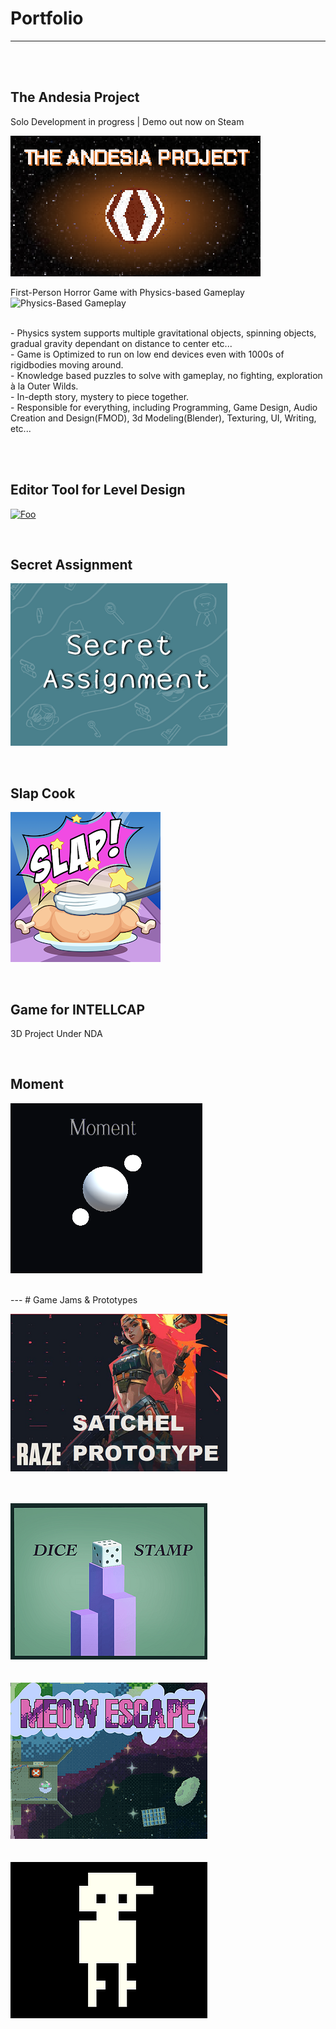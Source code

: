 # Portfolio
---
<br>
<br>

## The Andesia Project
Solo Development in progress | Demo out now on Steam

[![Foo](/images/Andesia_400.png)](https://store.steampowered.com/app/2709770/The_Andesia_Project/)

First-Person Horror Game with Physics-based Gameplay <br>
![Physics-Based Gameplay](/images/Andesia_Physics.gif)

<br>- Physics system supports multiple gravitational objects, spinning objects, gradual gravity dependant on distance to center etc...
<br>- Game is Optimized to run on low end devices even with 1000s of rigidbodies moving around.
<br>- Knowledge based puzzles to solve with gameplay, no fighting, exploration à la Outer Wilds.
<br>- In-depth story, mystery to piece together.
<br>- Responsible for everything, including Programming, Game Design, Audio Creation and Design(FMOD), 3d Modeling(Blender), Texturing, UI, Writing, etc...

<br>


<br>

## Editor Tool for Level Design

[![Foo](https://github-readme-stats.vercel.app/api/pin/?username=ZiadRbai&repo=Spherical-Transform-Tool)](https://github.com/ZiadRbai/Spherical-Transform-Tool)

<br>

## Secret Assignment

[![Foo](/images/SecretAssignment.png)](https://teamwiiw.itch.io/secret-assignment)

<br>

## Slap Cook

[![Foo](/images/SlapCook.png)](https://play.google.com/store/apps/details?id=com.KokoroGames.SlapCook)

<br>

## Game for INTELLCAP

3D Project Under NDA

<br>

## Moment 

[![Foo](/images/Moment.png)](https://ziadrbai.itch.io/moment)

<br>
---
# Game Jams & Prototypes

[![Foo](/images/Raze.png)](https://ziadrbai.itch.io/raze-satchel)
<br>
<br>
<br>

[![Foo](/images/DiceStamp.png)](https://maruwiiw.itch.io/dice-stamp)
<br>
<br>
<br>
[![Foo](/images/MeowEscape.png)](https://ziadrbai.itch.io/meow-escape)
<br>
<br>
<br>
[![Foo](/images/MyFriendsGame.png)](https://ziadrbai.itch.io/my-friends-game)







